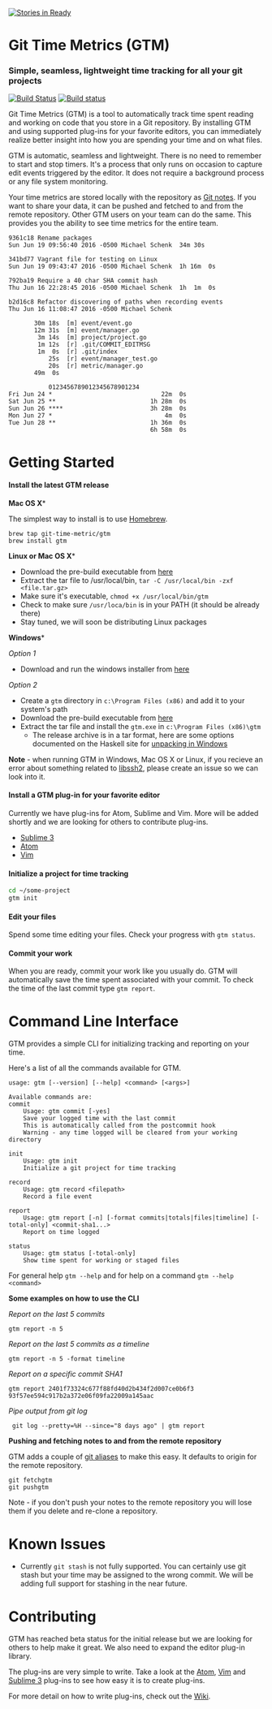 [![Stories in Ready](https://badge.waffle.io/git-time-metric/gtm.png?label=ready&title=Ready)](https://waffle.io/git-time-metric/gtm)
# Git Time Metrics (GTM)
### Simple, seamless, lightweight time tracking for all your git projects

[![Build Status](https://travis-ci.org/git-time-metric/gtm.svg?branch=develop)](https://travis-ci.org/git-time-metric/gtm) [![Build status](https://ci.appveyor.com/api/projects/status/gj6tvm8njgwj0hqi?svg=true)](https://ci.appveyor.com/project/mschenk42/gtm)

Git Time Metrics (GTM) is a tool to automatically track time spent reading and working on code that you store in a Git repository. By installing GTM and using supported plug-ins for your favorite editors, you can immediately realize better insight into how you are spending your time and on what files.

GTM is automatic, seamless and lightweight.  There is no need to remember to start and stop timers.  It's a process that only runs on occasion to capture edit events triggered by the editor.  It does not require a background process or any file system monitoring.

Your time metrics are stored locally with the repository as [Git notes](https://git-scm.com/docs/git-notes). If you want to share your data,  it can be pushed and fetched to and from the remote repository. Other GTM users on your team can do the same. This provides you the ability to see time metrics for the entire team.

```
9361c18 Rename packages
Sun Jun 19 09:56:40 2016 -0500 Michael Schenk  34m 30s

341bd77 Vagrant file for testing on Linux
Sun Jun 19 09:43:47 2016 -0500 Michael Schenk  1h 16m  0s

792ba19 Require a 40 char SHA commit hash
Thu Jun 16 22:28:45 2016 -0500 Michael Schenk  1h  1m  0s
```
```
b2d16c8 Refactor discovering of paths when recording events
Thu Jun 16 11:08:47 2016 -0500 Michael Schenk

       30m 18s  [m] event/event.go
       12m 31s  [m] event/manager.go
        3m 14s  [m] project/project.go
        1m 12s  [r] .git/COMMIT_EDITMSG
        1m  0s  [r] .git/index
           25s  [r] event/manager_test.go
           20s  [r] metric/manager.go
       49m  0s
```
```
           0123456789012345678901234
Fri Jun 24 *                              22m  0s
Sat Jun 25 **                          1h 28m  0s
Sun Jun 26 ****                        3h 28m  0s
Mon Jun 27 *                               4m  0s
Tue Jun 28 **                          1h 36m  0s
                                       6h 58m  0s
```
# Getting Started

#### Install the latest GTM release

**Mac OS X***

The simplest way to install is to use [Homebrew](http://brew.sh).
```
brew tap git-time-metric/gtm
brew install gtm
```

**Linux or Mac OS X***

- Download the pre-build executable from [here](https://github.com/git-time-metric/gtm/releases/latest)
- Extract the tar file to /usr/local/bin, `tar -C /usr/local/bin -zxf <file.tar.gz>`
- Make sure it's executable, `chmod +x /usr/local/bin/gtm`
- Check to make sure `/usr/loca/bin` is in your PATH (it should be already there)
- Stay tuned, we will soon be distributing Linux packages


**Windows***

*Option 1*

- Download and run the windows installer from [here](https://github.com/git-time-metric/gtm/releases/latest)

*Option 2*

- Create a `gtm` directory in `c:\Program Files (x86)` and add it to your system's path
- Download the pre-build executable from [here](https://github.com/git-time-metric/gtm/releases/latest)
- Extract the tar file and install the `gtm.exe` in `c:\Program Files (x86)\gtm`
  - The release archive is in a tar format, here are some options documented on the Haskell site for [unpacking in Windows](https://wiki.haskell.org/How_to_unpack_a_tar_file_in_Windows)

**Note** - when running GTM in Windows, Mac OS X or Linux, if you recieve an error about something related to [libssh2](https://www.libssh2.org), please create an issue so we can look into it.

#### Install a GTM plug-in for your favorite editor

Currently we have plug-ins for Atom, Sublime and Vim. More will be added shortly and we are looking for others to contribute plug-ins.

- [Sublime 3](https://github.com/git-time-metric/gtm-sublime3-plugin)
- [Atom](https://github.com/git-time-metric/gtm-atom-plugin)
- [Vim](https://github.com/git-time-metric/gtm-vim-plugin)

#### Initialize a project for time tracking

```sh
cd ~/some-project
gtm init
```

#### Edit your files

Spend some time editing your files.  Check your progress with `gtm status`.

#### Commit your work

When you are ready, commit your work like you usually do.  GTM will automatically save the time spent associated with your commit. To check the time of the last commit type `gtm report`.

# Command Line Interface

GTM provides a simple CLI for initializing tracking and reporting on your time.

Here's a list of all the commands available for GTM.
```
usage: gtm [--version] [--help] <command> [<args>]

Available commands are:
commit
    Usage: gtm commit [-yes]
    Save your logged time with the last commit
    This is automatically called from the postcommit hook
    Warning - any time logged will be cleared from your working directory

init
    Usage: gtm init
    Initialize a git project for time tracking

record
    Usage: gtm record <filepath>
    Record a file event

report
    Usage: gtm report [-n] [-format commits|totals|files|timeline] [-total-only] <commit-sha1...>
    Report on time logged

status
    Usage: gtm status [-total-only]
    Show time spent for working or staged files
```

For general help `gtm --help` and for help on a command `gtm --help <command>`

**Some examples on how to use the CLI**

*Report on the last 5 commits*

```
gtm report -n 5
```

*Report on the last 5 commits as a timeline*

```
gtm report -n 5 -format timeline
```

*Report on a specific commit SHA1*

```
gtm report 2401f73324c677f88fd40d2b434f2d007ce0b6f3 93f57ee594c917b2a372e06f09fa22009a145aac
```

*Pipe output from git log*

```
 git log --pretty=%H --since="8 days ago" | gtm report
```

**Pushing and fetching notes to and from the remote repository**

GTM adds a couple of [git aliases](https://git-scm.com/book/en/v2/Git-Basics-Git-Aliases) to make this easy.  It defaults to origin for the remote repository.

```
git fetchgtm
git pushgtm
```

Note - if you don't push your notes to the remote repository you will lose them if you delete and re-clone a repository.

# Known Issues

- Currently `git stash` is not fully supported.  You can certainly use git stash but your time may be assigned to the wrong commit. We will be adding full support for stashing in the near future.

# Contributing

GTM has reached beta status for the initial release but we are looking for others to help make it great. We also need to expand the editor plug-in library.

The plug-ins are very simple to write. Take a look at the [Atom](https://github.com/git-time-metric/gtm-atom-plugin), [Vim](https://github.com/git-time-metric/gtm-vim-plugin) and [Sublime 3](https://github.com/git-time-metric/gtm-sublime3-plugin) plug-ins to see how easy it is to create plug-ins.

For more detail on how to write plug-ins, check out the [Wiki](https://github.com/git-time-metric/gtm/wiki/Editor-Plug-ins).
